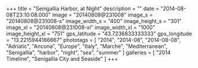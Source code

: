 +++
title = "Senigallia Harbor, at Night"
description = ""
date = "2014-08-08T23:10:08.000"
image = "20140808@231008"
image_s = "20140808@231008-s"
image_width_s = "400"
image_height_s = "301"
image_xl = "20140808@231008-xl"
image_width_xl = "1000"
image_height_xl = "751"
gps_latitude = "43.7236833333333"
gps_longitude = "13.2215944166667"
phototags = [ "2014", "2014-08", "2014-08-08", "Adriatic", "Ancona", "Europe", "Italy", "Marche", "Mediterranean", "Senigallia", "harbor", "night", "sea", "summer" ]
galleries = [ "2014 Timeline", "Senigallia City and Seaside" ]
+++
